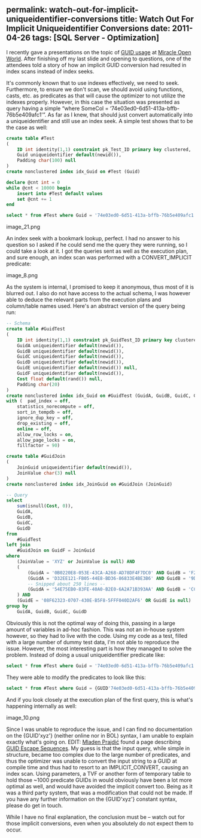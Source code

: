 permalink: watch-out-for-implicit-uniqueidentifier-conversions
title: Watch Out For Implicit Uniqueidentifier Conversions
date: 2011-04-26
tags: [SQL Server - Optimization]
---
I recently gave a presentations on the topic of [GUID usage](/miracle-open-world-2011-follow-up/) at [Miracle Open World](http://mow2011.dk/). After finishing off my last slide and opening to questions, one of the attendees told a story of how an implicit GUID conversion had resulted in index scans instead of index seeks.

<!-- more -->

It's commonly known that to use indexes effectively, we need to seek. Furthermore, to ensure we don't scan, we should avoid using functions, casts, etc. as predicates as that will cause the optimizer to not utilize the indexes properly. However, in this case the situation was presented as query having a simple “where SomeCol = ‘74e03ed0-6d51-413a-bffb-76b5e409afc1'”. As far as I knew, that should just convert automatically into a uniqueidentifier and still use an index seek. A simple test shows that to be the case as well:

```sql
create table #Test
(
	ID int identity(1,1) constraint pk_Test_ID primary key clustered,
	Guid uniqueidentifier default(newid()),
	Padding char(100) null
)
create nonclustered index idx_Guid on #Test (Guid)

declare @cnt int = 0
while @cnt < 10000 begin
	insert into #Test default values
	set @cnt += 1
end

select * from #Test where Guid = '74e03ed0-6d51-413a-bffb-76b5e409afc1'
```

image_21.png

An index seek with a bookmark lookup, perfect. I had no answer to his question so I asked if he could send me the query they were running, so I could take a look at it. I got the queries sent as well as the execution plan, and sure enough, an index scan was performed with a CONVERT_IMPLICIT predicate:

image_8.png

As the system is internal, I promised to keep it anonymous, thus most of it is blurred out. I also do not have access to the actual schema, I was however able to deduce the relevant parts from the execution plans and column/table names used. Here's an abstract version of the query being run:

```sql
-- Schema
create table #GuidTest
(
	ID int identity(1,1) constraint pk_GuidTest_ID primary key clustered,
	GuidA uniqueidentifier default(newid()),
	GuidB uniqueidentifier default(newid()),
	GuidC uniqueidentifier default(newid()),
	GuidD uniqueidentifier default(newid()),
	GuidE uniqueidentifier default(newid()) null,
	GuidF uniqueidentifier default(newid()),
	Cost float default(rand()) null,
	Padding char(20)
)
create nonclustered index idx_Guid on #GuidTest (GuidA, GuidB, GuidC, GuidD, GuidE) include (Cost, GuidF)
with (	pad_index = off,
	statistics_norecompute = off,
	sort_in_tempdb = off,
	ignore_dup_key = off,
	drop_existing = off,
	online = off,
	allow_row_locks = on,
	allow_page_locks = on,
	fillfactor = 90)

create table #GuidJoin
(
	JoinGuid uniqueidentifier default(newid()),
	JoinValue char(3) null
)
create nonclustered index idx_JoinGuid on #GuidJoin (JoinGuid)

-- Query
select
	sum(isnull(Cost, 0)),
	GuidA,
	GuidB,
	GuidC,
	GuidD
from
	#GuidTest
left join
	#GuidJoin on GuidF = JoinGuid
where
	(JoinValue = 'XYZ' or JoinValue is null) AND
	(
		(GuidA = '0B0220E8-053E-43CA-A268-AD78DF4F7DC0' AND GuidB = 'F268830A-5C13-4E6E-AE63-DAA1353A6306' AND GuidC = '5565A230-E919-4229-BA65-49AE1D4FFAE3' AND GuidD = 'C4BAAA53-9447-419F-A7FA-76C43B8F1049') OR
		(GuidA = 'D32EE121-FB05-44E8-BD36-86833E4BE3B6' AND GuidB = '9DE3B8FF-95B1-4519-9F92-9DE7758D9DE6' AND GuidC = '8ADF6C5E-E3B6-49C7-BEF7-E26074D8874C' AND GuidD = 'D2BBB20C-991D-44FD-848C-124B33CFC9F6') OR
		-- Snipped about 250 lines --
		(GuidA = '54E75EB0-83FE-40A0-B2E0-6A2A71B393AA' AND GuidB = 'CC3D2107-6C1B-4ED6-B708-6503BFAD8965' AND GuidC = 'B62EBEA3-193A-422A-846D-978000E1AB9C' AND GuidD = 'ECC25117-B903-49EE-8B66-8E31F07170A5')
	) AND
	(GuidE = '08F62323-0707-430E-B5F8-5FFF040D2AF6' OR GuidE is null)
group by
	GuidA, GuidB, GuidC, GuidD
```

Obviously this is not the optimal way of doing this, passing in a large amount of variables in ad-hoc fashion. This was not an in-house system however, so they had to live with the code. Using my code as a test, filled with a large number of dummy test data, I'm not able to reproduce the issue. However, the most interesting part is how they managed to solve the problem. Instead of doing a usual uniqueidentifier predicate like:

```sql
select * from #Test where Guid = '74e03ed0-6d51-413a-bffb-76b5e409afc1'
```

They were able to modify the predicates to look like this:

```sql
select * from #Test where Guid = {GUID'74e03ed0-6d51-413a-bffb-76b5e409afc1'}
```

And if you look closely at the execution plan of the first query, this is what's happening internally as well:

image_10.png

Since I was unable to reproduce the issue, and I can find no documentation on the {GUID'xyz'} (neither online nor in BOL) syntax, I am unable to explain exactly what's going on. EDIT: [Mladen Prajdić](http://weblogs.sqlteam.com/mladenp/) found a page describing [GUID Escape Sequences](http://msdn.microsoft.com/en-us/library/ms712494(VS.85).aspx). My guess is that the input query, while simple in structure, became too complex due to the large number of predicates, and thus the optimizer was unable to convert the input string to a GUID at compile time and thus had to resort to an IMPLICIT_CONVERT, causing an index scan. Using parameters, a TVF or another form of temporary table to hold those ~1000 predicate GUIDs in would obviously have been a lot more optimal as well, and would have avoided the implicit convert too. Being as it was a third party system, that was a modification that could not be made. If you have any further information on the {GUID'xyz'} constant syntax, please do get in touch.

While I have no final explanation, the conclusion must be – watch out for those implicit conversions, even when you absolutely do not expect them to occur.
